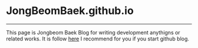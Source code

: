 # JongBeomBaek.github.io
-----------
This page is Jongbeom Baek Blog for writing development anythigns or related works.
It is follow [here](https://devinlife.com/howto%20github%20pages/github-blog-intro/)
I recommend for you if you start github blog.
